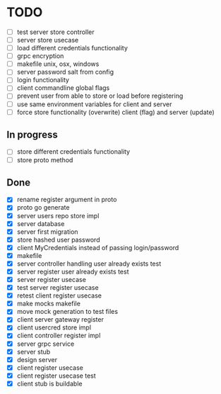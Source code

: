 # TODO

- [ ] test server store controller
- [ ] server store usecase
- [ ] load different credentials functionality
- [ ] grpc encryption
- [ ] makefile unix, osx, windows
- [ ] server password salt from config
- [ ] login functionality
- [ ] client commandline global flags
- [ ] prevent user from able to store or load before registering
- [ ] use same environment variables for client and server
- [ ] force store functionality (overwrite) client (flag) and server (update)

## In progress

- [ ] store different credentials functionality
- [ ] store proto method

## Done

- [X] rename register argument in proto
- [X] proto go generate
- [X] server users repo store impl
- [X] server database
- [X] server first migration
- [X] store hashed user password
- [X] client MyCredentials instead of passing login/password
- [X] makefile
- [X] server controller handling user already exists test
- [X] server register user already exists test
- [X] server register usecase
- [X] test server register usecase
- [X] retest client register usecase
- [X] make mocks makefile
- [X] move mock generation to test files
- [X] client server gateway register
- [X] client usercred store impl
- [X] client controller register impl
- [X] server grpc service
- [X] server stub
- [X] design server
- [X] client register usecase
- [X] client register usecase test
- [X] client stub is buildable

